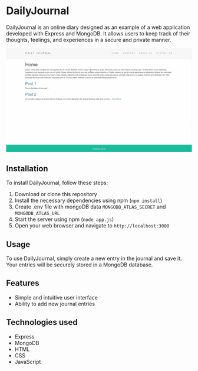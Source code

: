 # DailyJournal

DailyJournal is an online diary designed as an example of a web application developed with Express and MongoDB. It allows users to keep track of their thoughts, feelings, and experiences in a secure and private manner.

![](https://github.com/JOSEW383/dailyjournal/blob/master/public/DailyJournalDemo.gif)

## Installation

To install DailyJournal, follow these steps:

1. Download or clone this repository
2. Install the necessary dependencies using npm (`npm install`)
3. Create .env file with mongoDB data `MONGODB_ATLAS_SECRET` and `MONGODB_ATLAS_URL`
4. Start the server using npm (`node app.js`)
5. Open your web browser and navigate to `http://localhost:3000`

## Usage

To use DailyJournal, simply create a new entry in the journal and save it. Your entries will be securely stored in a MongoDB database.

## Features

- Simple and intuitive user interface
- Ability to add new journal entries

## Technologies used

- Express
- MongoDB
- HTML
- CSS
- JavaScript
